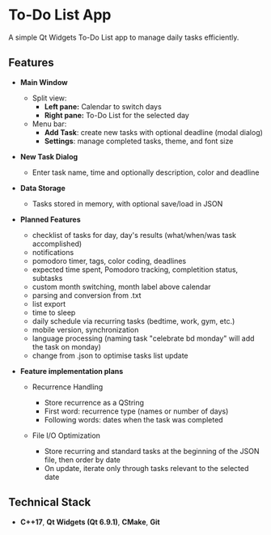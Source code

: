 # To-Do List App

A simple Qt Widgets To-Do List app to manage daily tasks efficiently.

## Features

- **Main Window**
  - Split view:
    - **Left pane:** Calendar to switch days  
    - **Right pane:** To-Do List for the selected day
  - Menu bar:
    - **Add Task**: create new tasks with optional deadline (modal dialog)
    - **Settings**: manage completed tasks, theme, and font size

- **New Task Dialog**
  - Enter task name, time and optionally description, color and deadline

- **Data Storage**
  - Tasks stored in memory, with optional save/load in JSON

- **Planned Features**

  - checklist of tasks for day, day's results (what/when/was task accomplished)
  - notifications
  - pomodoro timer, tags, color coding, deadlines
  - expected time spent, Pomodoro tracking, completition status, subtasks
  - custom month switching, month label above calendar
  - parsing and conversion from .txt
  - list export
  - time to sleep
  - daily schedule via recurring tasks (bedtime, work, gym, etc.)
  - mobile version, synchronization
  - language processing (naming task "celebrate bd monday" will add the task on monday)
  - change from .json to optimise tasks list update
  
- **Feature implementation plans**
  - Recurrence Handling
    - Store recurrence as a QString
    - First word: recurrence type (names or number of days)
    - Following words: dates when the task was completed

  - File I/O Optimization
    - Store recurring and standard tasks at the beginning of the JSON file, then order by date
    - On update, iterate only through tasks relevant to the selected date
    
## Technical Stack

- **C++17**, **Qt Widgets (Qt 6.9.1)**, **CMake**, **Git**
